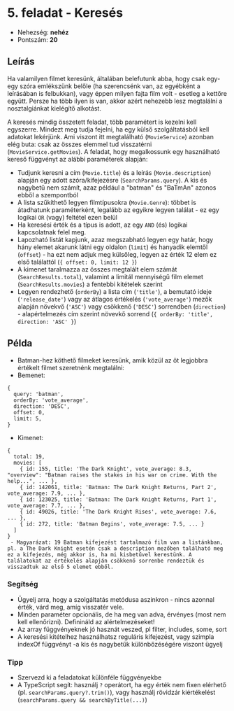 # 5. feladat - Keresés
- Nehezség: **nehéz**
- Pontszám: **20**

## Leírás
Ha valamilyen filmet keresünk, általában belefutunk abba, hogy csak egy-egy szóra emlékszünk belőle (ha szerencsénk van, az egyébként a leírásában is felbukkan), vagy éppen milyen fajta film volt - esetleg a kettőre együtt. Persze ha több ilyen is van, akkor azért nehezebb lesz megtalálni a nosztalgiánkat kielégítő alkotást.

A keresés mindig összetett feladat, több paramétert is kezelni kell egyszerre. Mindezt meg tudja fejelni, ha egy külső szolgáltatásból kell adatokat lekérjünk. Ami viszont itt megtalálható (`MovieService`) azonban elég buta: csak az összes elemmel tud visszatérni (`MovieService.getMovies`). A feladat, hogy megalkossunk egy használható kereső függvényt az alábbi paraméterek alapján:
- Tudjunk keresni a cím (`Movie.title`) és a leírás (`Movie.description`) alapján egy adott szóra/kifejezésre (`SearchParams.query`). A kis és nagybetű nem számít, azaz például a "batman" és "BaTmAn" azonos ebből a szempontból
- A lista szűkíthető legyen filmtípusokra (`Movie.Genre`): többet is átadhatunk paraméterként, legalább az egyikre legyen találat - ez egy logikai `OR` (vagy) feltétel ezen belül
- Ha keresési érték és a típus is adott, az egy `AND` (és) logikai kapcsolatnak felel meg.
- Lapozható listát kapjunk, azaz megszabható legyen egy határ, hogy hány elemet akarunk látni egy oldalon (`limit`) és hanyadik elemtől (`offset`) - ha ezt nem adjuk meg külsőleg, legyen az érték 12 elem ez első találattól (`{ offset: 0, limit: 12 }`)
- A kimenet taralmazza az összes megtalált elem számát (`SearchResults.total`), valamint a limitál mennyiségű film elemet (`SearchResults.movies`) a fentebbi kitételek szerint
- Legyen rendezhető (`orderBy`) a lista cím (`'title'`), a bemutató ideje (`'release_date'`) vagy az átlagos értékelés (`'vote_average'`) mezők alapján növekvő (`'ASC'`) vagy csökkenő (`'DESC'`) sorrendben (`direction`) - alapértelmezés cím szerint növevkő sorrend (`{ orderBy: 'title', direction: 'ASC' }`)
## Példa
 - Batman-hez köthető filmeket keresünk, amik közül az öt legjobbra értékelt filmet szeretnénk megtalálni:
 - Bemenet:
```
{
  query: 'batman',
  orderBy: 'vote_average',
  direction: 'DESC',
  offset: 0,
  limit: 5,
}
```
 - Kimenet:
```
{
  total: 19,
  movies: [
    { id: 155, title: 'The Dark Knight', vote_average: 8.3, "overview": "Batman raises the stakes in his war on crime. With the help...", ... },
    { id: 142061, title: 'Batman: The Dark Knight Returns, Part 2', vote_average: 7.9, ... },
    { id: 123025, title: 'Batman: The Dark Knight Returns, Part 1', vote_average: 7.7, ... },
    { id: 49026, title: 'The Dark Knight Rises', vote_average: 7.6, ... },
    { id: 272, title: 'Batman Begins', vote_average: 7.5, ... }
  ]
}
 - Magyarázat: 19 Batman kifejezést tartalmazó film van a listánkban, pl. a The Dark Knight esetén csak a description mezőben található meg ez a kifejezés, még akkor is, ha mi kisbetűvel kerestünk. A találatokat az értékelés alapján csökkenő sorrenbe rendeztük és visszadtuk az első 5 elemet ebből.
```

### Segítség
- Ügyelj arra, hogy a szolgáltatás metódusa aszinkron - nincs azonnal érték, várd meg, amíg visszatér vele.
- Minden paraméter opcionális, de ha meg van adva, érvényes (most nem kell ellenőrizni). Definináld az alértelmezéseket!
- Az array függvényeknek jó hasznát veszed, pl filter, includes, some, sort
- A keresési kitételhez használhatsz reguláris kifejezést, vagy szimpla indexOf függvényt -a kis és nagybetűk különbőzéségére viszont ügyelj

### Tipp
- Szervezd ki a feladatokat különféle függvényekbe
- A TypeScript segít: használj `?` operátort, ha egy érték nem fixen elérhető (pl. `searchParams.query?.trim()`), vagy használj rövidzár kiértékelést (`searchParams.query && searchByTitle(...)`)